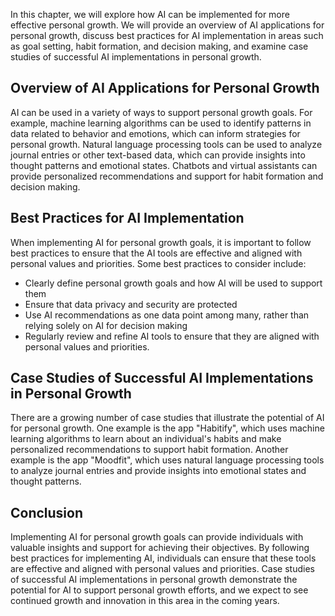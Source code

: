 
In this chapter, we will explore how AI can be implemented for more effective personal growth. We will provide an overview of AI applications for personal growth, discuss best practices for AI implementation in areas such as goal setting, habit formation, and decision making, and examine case studies of successful AI implementations in personal growth.

Overview of AI Applications for Personal Growth
-----------------------------------------------

AI can be used in a variety of ways to support personal growth goals. For example, machine learning algorithms can be used to identify patterns in data related to behavior and emotions, which can inform strategies for personal growth. Natural language processing tools can be used to analyze journal entries or other text-based data, which can provide insights into thought patterns and emotional states. Chatbots and virtual assistants can provide personalized recommendations and support for habit formation and decision making.

Best Practices for AI Implementation
------------------------------------

When implementing AI for personal growth goals, it is important to follow best practices to ensure that the AI tools are effective and aligned with personal values and priorities. Some best practices to consider include:

* Clearly define personal growth goals and how AI will be used to support them
* Ensure that data privacy and security are protected
* Use AI recommendations as one data point among many, rather than relying solely on AI for decision making
* Regularly review and refine AI tools to ensure that they are aligned with personal values and priorities.

Case Studies of Successful AI Implementations in Personal Growth
----------------------------------------------------------------

There are a growing number of case studies that illustrate the potential of AI for personal growth. One example is the app "Habitify", which uses machine learning algorithms to learn about an individual's habits and make personalized recommendations to support habit formation. Another example is the app "Moodfit", which uses natural language processing tools to analyze journal entries and provide insights into emotional states and thought patterns.

Conclusion
----------

Implementing AI for personal growth goals can provide individuals with valuable insights and support for achieving their objectives. By following best practices for implementing AI, individuals can ensure that these tools are effective and aligned with personal values and priorities. Case studies of successful AI implementations in personal growth demonstrate the potential for AI to support personal growth efforts, and we expect to see continued growth and innovation in this area in the coming years.
